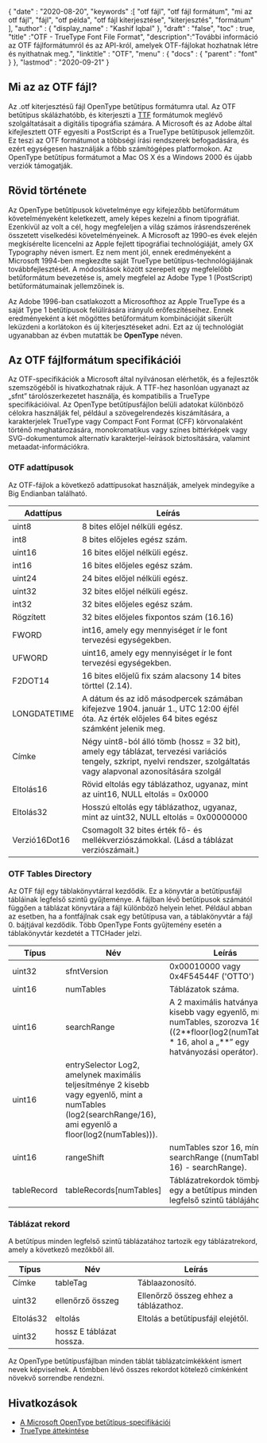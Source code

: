 {
  "date" : "2020-08-20",
  "keywords" :[ "otf fájl", "otf fájl formátum", "mi az otf fájl", "fájl", "otf példa", "otf fájl kiterjesztése", "kiterjesztés", "formátum" ],
  "author" : {
    "display_name" : "Kashif Iqbal"
},
  "draft" : "false",
  "toc" : true,
  "title" :"OTF - TrueType Font File Format",
  "description":"További információ az OTF fájlformátumról és az API-król, amelyek OTF-fájlokat hozhatnak létre és nyithatnak meg.",
  "linktitle" : "OTF",
  "menu" : {
    "docs" : {
      "parent" : "font"
}
},
  "lastmod" : "2020-09-21"
}

## Mi az az OTF fájl?

Az .otf kiterjesztésű fájl OpenType betűtípus formátumra utal. Az OTF betűtípus skálázhatóbb, és kiterjeszti a [TTF](/hu/font/ttf/) formátumok meglévő szolgáltatásait a digitális tipográfia számára. A Microsoft és az Adobe által kifejlesztett OTF egyesíti a PostScript és a TrueType betűtípusok jellemzőit. Ez teszi az OTF formátumot a többségi írási rendszerek befogadására, és ezért egységesen használják a főbb számítógépes platformokon. Az OpenType betűtípus formátumot a Mac OS X és a Windows 2000 és újabb verziók támogatják.

## Rövid története

Az OpenType betűtípusok követelménye egy kifejezőbb betűformátum követelményeként keletkezett, amely képes kezelni a finom tipográfiát. Ezenkívül az volt a cél, hogy megfeleljen a világ számos írásrendszerének összetett viselkedési követelményeinek. A Microsoft az 1990-es évek elején megkísérelte licencelni az Apple fejlett tipográfiai technológiáját, amely GX Typography néven ismert. Ez nem ment jól, ennek eredményeként a Microsoft 1994-ben megkezdte saját TrueType betűtípus-technológiájának továbbfejlesztését. A módosítások között szerepelt egy megfelelőbb betűformátum bevezetése is, amely megfelel az Adobe Type 1 (PostScript) betűformátumainak jellemzőinek is.

Az Adobe 1996-ban csatlakozott a Microsofthoz az Apple TrueType és a saját Type 1 betűtípusok felülírására irányuló erőfeszítéseihez. Ennek eredményeként a két mögöttes betűformátum kombinációját sikerült leküzdeni a korlátokon és új kiterjesztéseket adni. Ezt az új technológiát ugyanabban az évben mutatták be **OpenType** néven.

## Az OTF fájlformátum specifikációi

Az OTF-specifikációk a Microsoft által nyilvánosan elérhetők, és a fejlesztők szemszögéből is hivatkozhatnak rájuk. A TTF-hez hasonlóan ugyanazt az „sfnt” tárolószerkezetet használja, és kompatibilis a TrueType specifikációival. Az OpenType betűtípusfájlon belüli adatokat különböző célokra használják fel, például a szövegelrendezés kiszámítására, a karakterjelek TrueType vagy Compact Font Format (CFF) körvonalaként történő meghatározására, monokromatikus vagy színes bittérképek vagy SVG-dokumentumok alternatív karakterjel-leírások biztosítására, valamint metaadat-információkra.

### OTF adattípusok
Az OTF-fájlok a következő adattípusokat használják, amelyek mindegyike a Big Endianban található.

|Adattípus| Leírás|
---|---|
|uint8| 8 bites előjel nélküli egész.|
|int8| 8 bites előjeles egész szám.|
|uint16| 16 bites előjel nélküli egész.|
|int16| 16 bites előjeles egész szám.|
|uint24| 24 bites előjel nélküli egész.|
|uint32| 32 bites előjel nélküli egész.|
|int32| 32 bites előjeles egész szám.|
|Rögzített| 32 bites előjeles fixpontos szám (16.16)|
|FWORD| int16, amely egy mennyiséget ír le font tervezési egységekben.|
|UFWORD| uint16, amely egy mennyiséget ír le font tervezési egységekben.|
|F2DOT14| 16 bites előjelű fix szám alacsony 14 bites törttel (2.14).|
|LONGDATETIME| A dátum és az idő másodpercek számában kifejezve 1904. január 1., UTC 12:00 éjfél óta. Az érték előjeles 64 bites egész számként jelenik meg.|
|Címke| Négy uint8-ból álló tömb (hossz = 32 bit), amely egy táblázat, tervezési variációs tengely, szkript, nyelvi rendszer, szolgáltatás vagy alapvonal azonosítására szolgál|
|Eltolás16| Rövid eltolás egy táblázathoz, ugyanaz, mint az uint16, NULL eltolás = 0x0000|
|Eltolás32| Hosszú eltolás egy táblázathoz, ugyanaz, mint az uint32, NULL eltolás = 0x00000000|
|Verzió16Dot16| Csomagolt 32 bites érték fő- és mellékverziószámokkal. (Lásd a táblázat verziószámait.)|

### OTF Tables Directory

Az OTF fájl egy táblakönyvtárral kezdődik. Ez a könyvtár a betűtípusfájl tábláinak legfelső szintű gyűjteménye. A fájlban lévő betűtípusok számától függően a táblázat könyvtára a fájl különböző helyein lehet. Például abban az esetben, ha a fontfájlnak csak egy betűtípusa van, a táblakönyvtár a fájl 0. bájtjával kezdődik. Több OpenType Fonts gyűjtemény esetén
a táblakönyvtár kezdetét a TTCHader jelzi.

|Típus |Név |Leírás|
---|---|---|
|uint32 |sfntVersion| 0x00010000 vagy 0x4F54544F ('OTTO')|
|uint16| numTables |Táblázatok száma.|
|uint16| searchRange |A 2 maximális hatványa kisebb vagy egyenlő, mint a numTables, szorozva 16-tal ((2\**floor(log2(numTables))) * 16, ahol a „**” egy hatványozási operátor).|
|uint16 |entrySelector Log2, amelynek maximális teljesítménye 2 kisebb vagy egyenlő, mint a numTables (log2(searchRange/16), ami egyenlő a floor(log2(numTables))).|
|uint16 |rangeShift |numTables szor 16, mínusz searchRange ((numTables * 16) - searchRange).|
|tableRecord| tableRecords[numTables] |Táblázatrekordok tömbje – egy a betűtípus minden legfelső szintű táblájához|


### Táblázat rekord

A betűtípus minden legfelső szintű táblázatához tartozik egy táblázatrekord, amely a következő mezőkből áll.

|Típus| Név| Leírás|
---|---|---|
|Címke| tableTag| Táblaazonosító.|
|uint32| ellenőrző összeg| Ellenőrző összeg ehhez a táblázathoz.|
|Eltolás32| eltolás| Eltolás a betűtípusfájl elejétől.|
|uint32| hossz E táblázat hossza.|

Az OpenType betűtípusfájlban minden táblát táblázatcímkékként ismert nevek képviselnek. A tömbben lévő összes rekordot kötelező címkénként növekvő sorrendbe rendezni.

## Hivatkozások
* [A Microsoft OpenType betűtípus-specifikációi](https://learn.microsoft.com/en-us/typography/opentype/spec/overview)
* [TrueType áttekintése](https://learn.microsoft.com/en-us/typography/truetype/)

